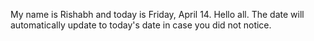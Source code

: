 My name is Rishabh and today is Friday, April 14. Hello all. The date will automatically update to today's date in case you did not notice.
